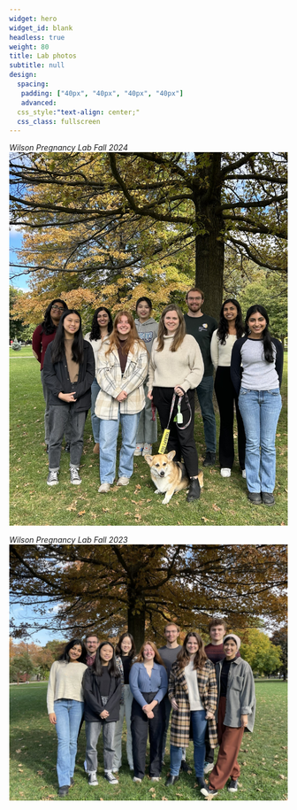```yaml
---
widget: hero
widget_id: blank
headless: true
weight: 80
title: Lab photos
subtitle: null
design:
  spacing:
   padding: ["40px", "40px", "40px", "40px"]
   advanced:
  css_style:"text-align: center;"
  css_class: fullscreen
---
```

*Wilson Pregnancy Lab Fall 2024*
![](./2024_lab_photo.jpg)

*Wilson Pregnancy Lab Fall 2023*
![](./2023_lab_photo.jpg)


